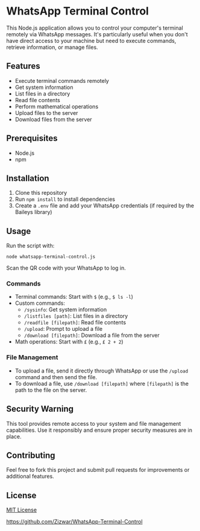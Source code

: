 # WhatsApp Terminal Control

This Node.js application allows you to control your computer's terminal remotely via WhatsApp messages. It's particularly useful when you don't have direct access to your machine but need to execute commands, retrieve information, or manage files.

## Features

- Execute terminal commands remotely
- Get system information
- List files in a directory
- Read file contents
- Perform mathematical operations
- Upload files to the server
- Download files from the server

## Prerequisites

- Node.js
- npm

## Installation

1. Clone this repository
2. Run `npm install` to install dependencies
3. Create a `.env` file and add your WhatsApp credentials (if required by the Baileys library)

## Usage

Run the script with:

```
node whatsapp-terminal-control.js
```

Scan the QR code with your WhatsApp to log in.

### Commands

- Terminal commands: Start with `$` (e.g., `$ ls -l`)
- Custom commands:
  - `/sysinfo`: Get system information
  - `/listfiles [path]`: List files in a directory
  - `/readfile [filepath]`: Read file contents
  - `/upload`: Prompt to upload a file
  - `/download [filepath]`: Download a file from the server
- Math operations: Start with `£` (e.g., `£ 2 + 2`)

### File Management

- To upload a file, send it directly through WhatsApp or use the `/upload` command and then send the file.
- To download a file, use `/download [filepath]` where `[filepath]` is the path to the file on the server.

## Security Warning

This tool provides remote access to your system and file management capabilities. Use it responsibly and ensure proper security measures are in place.

## Contributing

Feel free to fork this project and submit pull requests for improvements or additional features.

## License

[MIT License](LICENSE)

https://github.com/Zizwar/WhatsApp-Terminal-Control